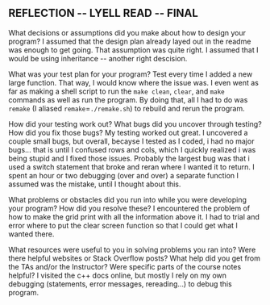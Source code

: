 ## REFLECTION -- LYELL READ -- FINAL ##


What decisions or assumptions did you make about how to design your program?
	I assumed that the design plan already layed out in the readme was enough to get going. That assumption was quite right.
	I assumed that I would be using inheritance -- another right descision.

What was your test plan for your program?
	Test every time I added a new large function. That way, I would know where the issue was. I even went as far as making
	a shell script to run the `make clean`, `clear`, and `make` commands as well as run the program. By doing that, 
	all I had to do was `remake` (I aliased `remake`=`./remake.sh`) to rebuild and rerun the program.

How did your testing work out? What bugs did you uncover through testing? How did you fix those bugs?
	My testing worked out great. I uncovered a couple small bugs, but overall, becayse I tested as I coded, i had no major
	bugs... that is until I confused rows and cols, which I quickly realized i was being stupid and I fixed those issues.
	Probably the largest bug was that i used a switch statement that broke and reran where I wanted it to return. I spent an
	hour or two debugging (over and over) a separate function I assumed was the mistake, until I thought about this. 

What problems or obstacles did you run into while you were developing your program? How did you resolve these?
	I encountered the problem of how to make the grid print with all the information above it. I had to trial and error where 
	to put the clear screen function so that I could get what I wanted there. 

What resources were useful to you in solving problems you ran into? Were there helpful websites or Stack Overflow posts? What help 
did you get from the TAs and/or the Instructor? Were specific parts of the course notes helpful?
	I visited the c++ docs online, but mostly I rely on my own debugging (statements, error messages, rereading...) to
	debug this program.

